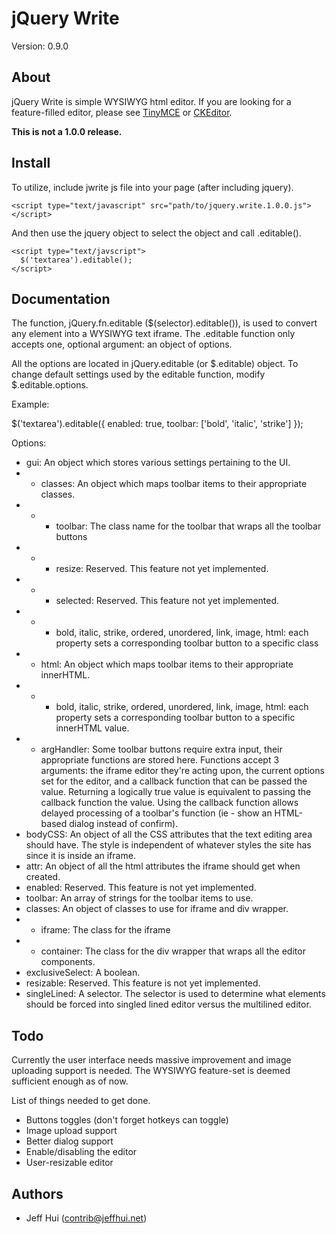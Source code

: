 jQuery Write
================
Version: 0.9.0

About
-----
jQuery Write is simple WYSIWYG html editor. If you are looking for a
feature-filled editor, please see [TinyMCE][tinymce] or [CKEditor][ckeditor].

**This is not a 1.0.0 release.**

Install
-----
To utilize, include jwrite js file into your page (after including jquery).

    <script type="text/javascript" src="path/to/jquery.write.1.0.0.js"></script>

And then use the jquery object to select the object and call .editable().

    <script type="text/javscript">
      $('textarea').editable();
    </script>

Documentation
-----
The function, jQuery.fn.editable ($(selector).editable()), is used to
convert any element into a WYSIWYG text iframe. The .editable function only
accepts one, optional argument: an object of options.

All the options are located in jQuery.editable (or $.editable) object.
To change default settings used by the editable function, modify
$.editable.options.

Example:

  $('textarea').editable({
    enabled: true,
    toolbar: ['bold', 'italic', 'strike']
  });

Options:

* gui: An object which stores various settings pertaining to the UI.
* * classes: An object which maps toolbar items to their appropriate classes.
* * * toolbar: The class name for the toolbar that wraps all the toolbar buttons
* * * resize: Reserved. This feature not yet implemented.
* * * selected: Reserved. This feature not yet implemented.
* * * bold, italic, strike, ordered, unordered, link, image, html: each property
    sets a corresponding toolbar button to a specific class
* * html: An object which maps toolbar items to their appropriate innerHTML.
* * * bold, italic, strike, ordered, unordered, link, image, html: each property
    sets a corresponding toolbar button to a specific innerHTML value.
* * argHandler: Some toolbar buttons require extra input, their appropriate functions
   are stored here. Functions accept 3 arguments: the iframe editor they're acting
   upon, the current options set for the editor, and a callback function that can
   be passed the value. Returning a logically true value is equivalent to passing the
   callback function the value. Using the callback function allows delayed processing
   of a toolbar's function (ie - show an HTML-based dialog instead of confirm).
* bodyCSS: An object of all the CSS attributes that the text editing area should have.
  The style is independent of whatever styles the site has since it is inside an
  iframe.
* attr: An object of all the html attributes the iframe should get when created.
* enabled: Reserved. This feature is not yet implemented.
* toolbar: An array of strings for the toolbar items to use.
* classes: An object of classes to use for iframe and div wrapper.
* * iframe: The class for the iframe
* * container: The class for the div wrapper that wraps all the editor components.
* exclusiveSelect: A boolean.
* resizable: Reserved. This feature is not yet implemented.
* singleLined: A selector. The selector is used to determine what elements should be
  forced into singled lined editor versus the multilined editor.


Todo
-----
Currently the user interface needs massive improvement and image uploading support is needed.
The WYSIWYG feature-set is deemed sufficient enough as of now.

List of things needed to get done.

* Buttons toggles (don't forget hotkeys can toggle)
* Image upload support
* Better dialog support
* Enable/disabling the editor
* User-resizable editor

Authors
-----
* Jeff Hui (contrib@jeffhui.net)

  [tinymce]: http://tinymce.moxiecode.com/
  [ckeditor]: http://ckeditor.com/
